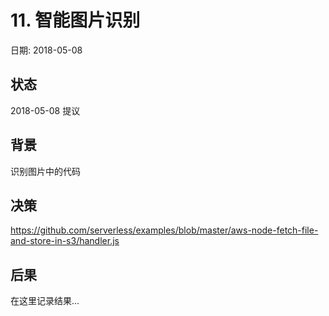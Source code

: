 # 11. 智能图片识别

日期: 2018-05-08

## 状态

2018-05-08 提议

## 背景

识别图片中的代码

## 决策

https://github.com/serverless/examples/blob/master/aws-node-fetch-file-and-store-in-s3/handler.js

## 后果

在这里记录结果...
